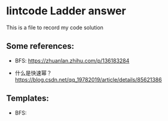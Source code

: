 # lintcode Ladder answer
  This is a file to record my code solution
  
  ## Some references:
  - BFS:
  https://zhuanlan.zhihu.com/p/136183284
  
  - 什么是快速幂？
  https://blog.csdn.net/qq_19782019/article/details/85621386
  
  ## Templates:
  - BFS:
  
